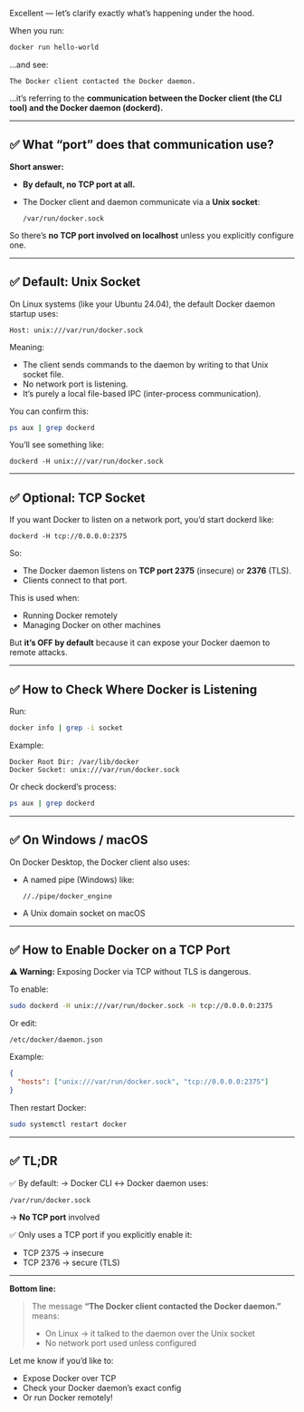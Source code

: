 Excellent — let’s clarify exactly what’s happening under the hood.

When you run:

```bash
docker run hello-world
```

…and see:

```
The Docker client contacted the Docker daemon.
```

…it’s referring to the **communication between the Docker client (the CLI tool) and the Docker daemon (dockerd).**

---

## ✅ What “port” does that communication use?

**Short answer:**

* **By default, no TCP port at all.**
* The Docker client and daemon communicate via a **Unix socket**:

  ```
  /var/run/docker.sock
  ```

So there’s **no TCP port involved on localhost** unless you explicitly configure one.

---

## ✅ Default: Unix Socket

On Linux systems (like your Ubuntu 24.04), the default Docker daemon startup uses:

```
Host: unix:///var/run/docker.sock
```

Meaning:

* The client sends commands to the daemon by writing to that Unix socket file.
* No network port is listening.
* It’s purely a local file-based IPC (inter-process communication).

You can confirm this:

```bash
ps aux | grep dockerd
```

You’ll see something like:

```
dockerd -H unix:///var/run/docker.sock
```

---

## ✅ Optional: TCP Socket

If you want Docker to listen on a network port, you’d start dockerd like:

```
dockerd -H tcp://0.0.0.0:2375
```

So:

* The Docker daemon listens on **TCP port 2375** (insecure) or **2376** (TLS).
* Clients connect to that port.

This is used when:

* Running Docker remotely
* Managing Docker on other machines

But **it’s OFF by default** because it can expose your Docker daemon to remote attacks.

---

## ✅ How to Check Where Docker is Listening

Run:

```bash
docker info | grep -i socket
```

Example:

```
Docker Root Dir: /var/lib/docker
Docker Socket: unix:///var/run/docker.sock
```

Or check dockerd’s process:

```bash
ps aux | grep dockerd
```

---

## ✅ On Windows / macOS

On Docker Desktop, the Docker client also uses:

* A named pipe (Windows) like:

  ```
  //./pipe/docker_engine
  ```
* A Unix domain socket on macOS

---

## ✅ How to Enable Docker on a TCP Port

**⚠️ Warning:** Exposing Docker via TCP without TLS is dangerous.

To enable:

```bash
sudo dockerd -H unix:///var/run/docker.sock -H tcp://0.0.0.0:2375
```

Or edit:

```
/etc/docker/daemon.json
```

Example:

```json
{
  "hosts": ["unix:///var/run/docker.sock", "tcp://0.0.0.0:2375"]
}
```

Then restart Docker:

```bash
sudo systemctl restart docker
```

---

## ✅ TL;DR

✅ By default:
→ Docker CLI ↔ Docker daemon uses:

```
/var/run/docker.sock
```

→ **No TCP port** involved

✅ Only uses a TCP port if you explicitly enable it:

* TCP 2375 → insecure
* TCP 2376 → secure (TLS)

---

**Bottom line:**

> The message **“The Docker client contacted the Docker daemon.”** means:
>
> * On Linux → it talked to the daemon over the Unix socket
> * No network port used unless configured

Let me know if you’d like to:

* Expose Docker over TCP
* Check your Docker daemon’s exact config
* Or run Docker remotely!


